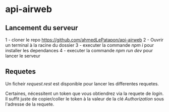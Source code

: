 # api-airweb

## Lancement du serveur

 1 - cloner le repo https://github.com/ahmedLePatapon/api-airweb
 2 - Ouvrir un terminal à la racine du dossier
 3 - executer la commande _npm i_ pour installer les dependances
 4 - executer la commande _npm run dev_ pour lancer le serveur

## Requetes

Un ficheir *request.rest* est disponible pour lancer les differentes requetes.

Certaines, nécessitent un token que vous obtiendrez via la requete de _login_. Il suffit juste de copier/coller le token à la valeur de la clé *Authorization* sous l'adresse de la requete.
